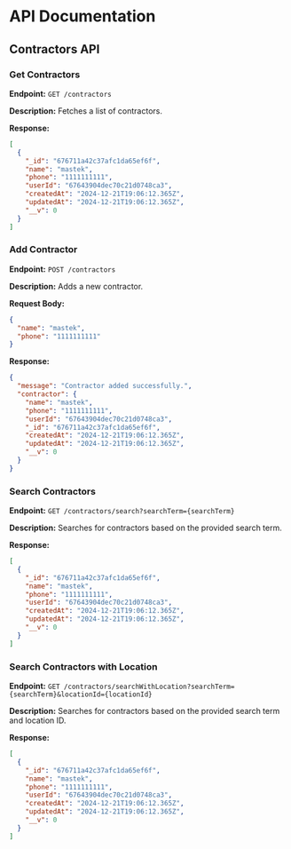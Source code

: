 # API Documentation

## Contractors API

### Get Contractors

**Endpoint:**
`GET /contractors`

**Description:**
Fetches a list of contractors.

**Response:**

```json
[
  {
    "_id": "676711a42c37afc1da65ef6f",
    "name": "mastek",
    "phone": "1111111111",
    "userId": "67643904dec70c21d0748ca3",
    "createdAt": "2024-12-21T19:06:12.365Z",
    "updatedAt": "2024-12-21T19:06:12.365Z",
    "__v": 0
  }
]
```

### Add Contractor

**Endpoint:**
`POST /contractors`

**Description:**
Adds a new contractor.

**Request Body:**

```json
{
  "name": "mastek",
  "phone": "1111111111"
}
```

**Response:**

```json
{
  "message": "Contractor added successfully.",
  "contractor": {
    "name": "mastek",
    "phone": "1111111111",
    "userId": "67643904dec70c21d0748ca3",
    "_id": "676711a42c37afc1da65ef6f",
    "createdAt": "2024-12-21T19:06:12.365Z",
    "updatedAt": "2024-12-21T19:06:12.365Z",
    "__v": 0
  }
}
```

### Search Contractors

**Endpoint:**
`GET /contractors/search?searchTerm={searchTerm}`

**Description:**
Searches for contractors based on the provided search term.

**Response:**

```json
[
  {
    "_id": "676711a42c37afc1da65ef6f",
    "name": "mastek",
    "phone": "1111111111",
    "userId": "67643904dec70c21d0748ca3",
    "createdAt": "2024-12-21T19:06:12.365Z",
    "updatedAt": "2024-12-21T19:06:12.365Z",
    "__v": 0
  }
]
```

### Search Contractors with Location

**Endpoint:**
`GET /contractors/searchWithLocation?searchTerm={searchTerm}&locationId={locationId}`

**Description:**
Searches for contractors based on the provided search term and location ID.

**Response:**

```json
[
  {
    "_id": "676711a42c37afc1da65ef6f",
    "name": "mastek",
    "phone": "1111111111",
    "userId": "67643904dec70c21d0748ca3",
    "createdAt": "2024-12-21T19:06:12.365Z",
    "updatedAt": "2024-12-21T19:06:12.365Z",
    "__v": 0
  }
]
```



